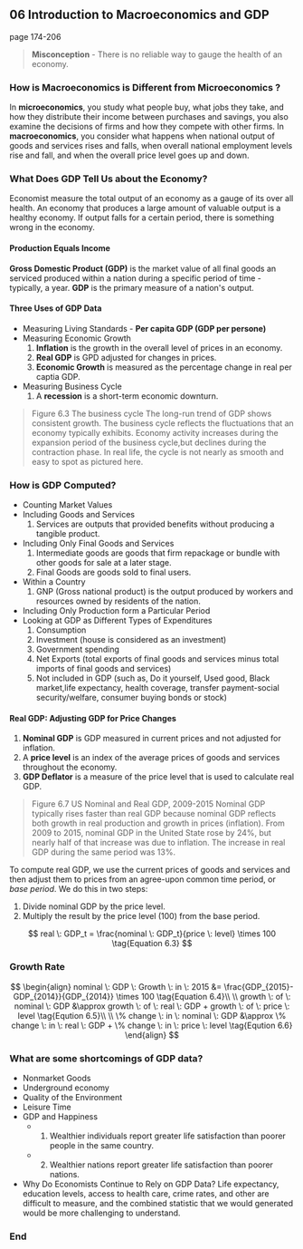 ## 06 Introduction to Macroeconomics and GDP
page 174-206

> **Misconception** - There is no reliable way to gauge the health of an economy.

###  How is Macroeconomics is Different from Microeconomics ?
In **microeconomics**, you study what people buy, what jobs they take, and how they distribute their income between purchases and savings, you also examine the decisions of firms and how they compete with other firms. In **macroeconomics**, you consider what happens when national output of goods and services rises and falls, when overall national employment levels rise and fall, and when the overall price level goes up and down. 

### What Does GDP Tell Us about the Economy?
Economist measure the total output of an economy as a gauge of its over all health. An economy that produces a large amount of valuable output is a healthy economy. If output falls for a certain period, there is something wrong in the economy.

#### Production Equals Income
**Gross Domestic Product (GDP)** is the market value of all final goods an serviced produced within a nation during a specific period of time -typically, a year. **GDP** is the primary measure of a nation's output.

#### Three Uses of GDP Data
+ Measuring Living Standards - **Per capita GDP (GDP per persone)**
+ Measuring Economic Growth
	1. **Inflation** is the growth in the overall level of prices in an economy.
	2. **Real GDP** is GPD adjusted for changes in prices.
	3. **Economic Growth** is measured as the percentage change in real per captia GDP.
+ Measuring Business Cycle
	1. A **recession** is a short-term economic downturn.
> Figure 6.3 The business cycle
The long-run trend of GDP shows consistent growth. The business cycle reflects the fluctuations that an economy typically exhibits. Economy activity increases during the expansion period of the business cycle,but declines during the contraction phase. In real life, the cycle is not nearly as smooth and easy to spot as pictured here.

### How is GDP Computed?
+ Counting Market Values
+ Including Goods and Services
	1. Services are outputs that provided benefits without producing a tangible product.
+ Including Only Final Goods and Services
	1. Intermediate goods are goods that firm repackage or bundle with other goods for sale at a later stage.
	2. Final Goods are goods sold to final users.	
+ Within a Country
	1. GNP (Gross national product) is the output produced by workers and resources owned by residents of the nation.
+ Including Only Production form a Particular Period
+ Looking at GDP as Different Types of Expenditures
	1. Consumption
	2. Investment (house is considered as an investment)
	3. Government spending
	4. Net Exports (total exports of final goods and services minus total imports of final goods and services)
	5. Not included in GDP (such as, Do it yourself, Used good, Black market,life expectancy, health coverage, transfer payment-social security/welfare, consumer buying bonds or stock)

	
#### Real GDP: Adjusting GDP for Price Changes
1. **Nominal GDP** is GDP measured in current prices and not adjusted for inflation.
2. A **price level** is an index of the average prices of goods and services throughout the economy.
3. **GDP Deflator** is a measure of the price level that is used to calculate real GDP.

> Figure 6.7 US Nominal and Real GDP, 2009-2015
Nominal GDP typically rises faster than real GDP because nominal GDP reflects both growth in real production and growth in prices (inflation). From 2009 to 2015, nominal GDP in the United State rose by $24\%$, but nearly half of that increase was due to inflation. The increase in real GDP during the same period was $13\%$.

To compute real GDP, we use the current prices of goods and services and then adjust them to prices from an agree-upon common time period, or *base period*. We do this in two steps:
1. Divide nominal GDP by the price level.
2. Multiply the result by the price level (100) from the base period.

$$
real \: GDP_t = \frac{nominal \: GDP_t}{price \: level} \times 100 \tag{Equation 6.3}
$$

### Growth Rate
$$
\begin{align}
nominal \: GDP \:  Growth \:  in \:  2015 &= \frac{GDP_{2015}- GDP_{2014}}{GDP_{2014}} \times 100 \tag{Equation 6.4}\\
\\
growth \: of \: nominal \: GDP &\approx growth \: of \: real \: GDP + growth \: of \: price \: level  \tag{Eqution 6.5}\\
\\
\% change \: in \: nominal \: GDP &\approx \% change \: in \: real \: GDP + \% change \: in \: price \: level \tag{Eqution 6.6}
\end{align}
$$

### What are some shortcomings of GDP data?

+ Nonmarket Goods
+ Underground economy
+ Quality of the Environment
+ Leisure Time
+ GDP and Happiness
	+ 1. Wealthier individuals report greater life satisfaction than poorer people in the same country.
	+ 2. Wealthier nations report greater life satisfaction than poorer nations.
+ Why Do Economists Continue to Rely on GDP Data?
Life expectancy, education levels, access to health care, crime rates, and other are difficult to measure, and the combined statistic that we would generated would be more challenging to understand.

### End